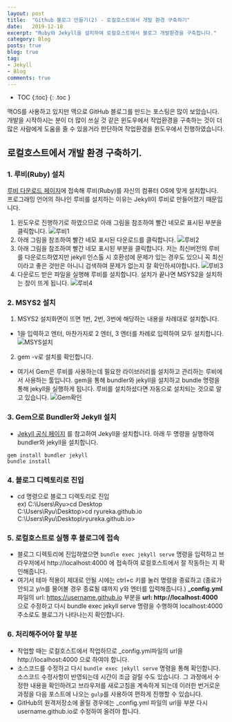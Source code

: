 ```yaml
---
layout: post
title:  "Github 블로그 만들기(2) - 로컬호스트에서 개발 환경 구축하기"
date:   2019-12-18
excerpt: "Ruby와 Jekyll을 설치하여 로컬호스트에서 블로그 개발환경을 구축합니다."
category: Blog
posts: true
blog: true
tag:
- Jekyll
- Blog
comments: true
---
```


* TOC
{:toc}
{: .toc }

맥OS를 사용하고 있지만 맥으로 GitHub 블로그를 만드는 포스팅은 많이 보았습니다. 개발을 시작하시는 분이 더 많이 쓰실 것 같은 윈도우에서 작업환경을 구축하는 것이 더 많은 사람에게 도움을 줄 수 있을거라 판단하여 작업환경을 윈도우에서 진행하였습니다.

## 로컬호스트에서 개발 환경 구축하기.
### 1. 루비(Ruby) 설치  
[루비 다운로드 페이지](https://www.ruby-lang.org/ko/downloads/)에 접속해 루비(Ruby)를 자신의 컴퓨터 OS에 맞게 설치합니다. 프로그래밍 언어의 하나인 루비를 설치하는 이유는 Jekyll이 루비로 만들어졌기 때문입니다.  
  1. 윈도우로 진행하기로 하였으므로 아래 그림을 참조하여 빨간 네모로 표시된 부분을 클릭합니다.
  ![루비1](https://user-images.githubusercontent.com/51772104/71198526-4fc75d00-22d7-11ea-89d6-2151a21a8e69.png)
  2. 아래 그림을 참조하여 빨간 네모 표시된 다운로드를 클릭합니다.
  ![루비2](https://user-images.githubusercontent.com/51772104/71198530-5229b700-22d7-11ea-8a86-df6708699998.png)
  3. 아래 그림을 참조하여 빨간 네모 표시된 부분을 클릭합니다. 저는 최신버전의 루비를 다운로드하였지만 jekyll 인스톨 시 호환성에 문제가 있는 경우도 있으니 꼭 최신이라고 좋은 것만은 아니니 검색하여 문제가 없는지 잘 확인하셔야합니다.
  ![루비3](https://user-images.githubusercontent.com/51772104/71198543-56ee6b00-22d7-11ea-9954-bbd6937b01a9.png)
  4. 다운로드 받은 파일을 실행해 루비를 설치합니다. 설치가 끝나면 MSYS2을 설치하는 창이 뜨게 됩니다.
  ![루비4](https://user-images.githubusercontent.com/51772104/71202575-dda74600-22df-11ea-8212-da21bcef07b3.png)

### 2. MSYS2 설치  
1. MSYS2 설치화면이 뜨면 1번, 2번, 3번에 해당하는 내용을 차례대로 설치합니다.  
- 1을 입력하고 엔터, 마찬가지로 2 엔터, 3 엔터를 차례로 입력하여 모두 설치합니다.
![MSYS설치](https://user-images.githubusercontent.com/51772104/71194956-4981b280-22d0-11ea-80eb-0eacea21c789.jpg)
2. gem -v로 설치를 확인합니다.  
- 여기서 Gem은 루비를 사용하는데 필요한 라이브러리를 설치하고 관리하는 루비에서 사용하는 툴입니다. gem을 통해 bundler와 jekyll을 설치하고 bundle 명령을 통해 jekyll을 실행하게 됩니다. 루비를 설치하셨다면 자동으로 설치되는 것으로 알고 있습니다.
![Gem확인](https://user-images.githubusercontent.com/51772104/71195285-f0fee500-22d0-11ea-8bc0-300137bb06d6.jpg)


### 3. Gem으로 Bundler와 Jekyll 설치
- [Jekyll 공식 페이지](https://jekyllrb-ko.github.io/) 를 참고하여 Jekyll을 설치합니다.
아래 두 명령을 실행하여 bundler와 jekyll을 설치합니다.
```
gem install bundler jekyll
bundle install
```

### 4. 블로그 디렉토리로 진입
- cd 명령으로 블로그 디렉토리로 진입  
 ex) C:\Users\Ryu>cd Desktop  
 C:\Users\Ryu\Desktop>cd ryureka.github.io  
 C:\Users\Ryu\Desktop\ryureka.github.io>  

### 5. 로컬호스트로 실행 후 블로그에 접속
- 블로그 디렉토리에 진입하였으면 ```bundle exec jekyll serve``` 명령을 입력하고 브라우저에서 http://localhost:4000 에 접속하여 로컬호스트에서 잘 작동하는 지 확인해줍니다. 
- 여기서 테마 적용이 제대로 안될 시에는 ctrl+c 키를 눌러 명령을 종료하고 (종료가 안되고 y/n를 물어볼 경우 종료될 떄까지 y와 엔터를 입력해줍니다.) **_config.yml** 파일의 url: https://username.github.io 부분을 **url: http://localhost:4000** 으로 수정하고 다시 bundle exec jekyll serve 명령을 수행하여 localhost:4000 주소로도 블로그가 나타나는지 확인합니다.

### 6. 처리해주어야 할 부분
- 작업할 때는 로컬호스트에서 작업하므로 _config.yml파일의 url을 http://localhost:4000 으로 하여야 합니다.
- 소스코드를 수정하고 다시 ```bundle exec jekyll serve``` 명령을 통해 확인합니다. 소스코드 수정사항이 반영되는데 시간이 조금 걸릴 수도 있습니다. 그 과정에서 수정한 내용을 확인하려고 브라우저를 새로고침을 계속하게 되는데 이러한 번거로운 과정을 다음 포스트에 나오는 ```gulp```를 사용하여 편하게 진행할 수 있습니다.
- GitHub의 원격저장소에 올릴 경우에는 _config.yml 파일의 url을 부분 다시 username.github.io로 수정하여 올려야 합니다.

